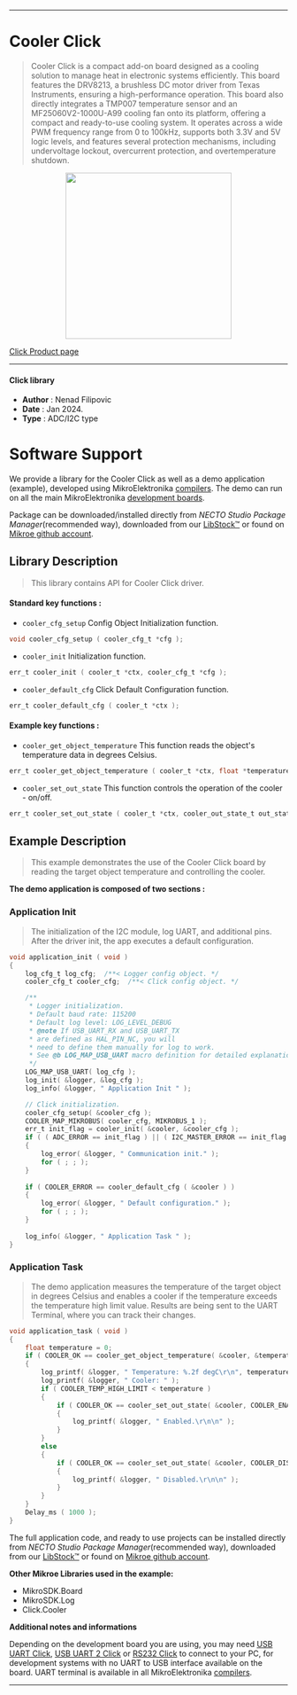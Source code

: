 
---
# Cooler Click

> Cooler Click is a compact add-on board designed as a cooling solution to manage heat in electronic systems efficiently. This board features the DRV8213, a brushless DC motor driver from Texas Instruments, ensuring a high-performance operation. This board also directly integrates a TMP007 temperature sensor and an MF25060V2-1000U-A99 cooling fan onto its platform, offering a compact and ready-to-use cooling system. It operates across a wide PWM frequency range from 0 to 100kHz, supports both 3.3V and 5V logic levels, and features several protection mechanisms, including undervoltage lockout, overcurrent protection, and overtemperature shutdown.

<p align="center">
  <img src="https://download.mikroe.com/images/click_for_ide/cooler_click.png" height=300px>
</p>

[Click Product page](https://www.mikroe.com/cooler-click)

---


#### Click library

- **Author**        : Nenad Filipovic
- **Date**          : Jan 2024.
- **Type**          : ADC/I2C type


# Software Support

We provide a library for the Cooler Click
as well as a demo application (example), developed using MikroElektronika
[compilers](https://www.mikroe.com/necto-studio).
The demo can run on all the main MikroElektronika [development boards](https://www.mikroe.com/development-boards).

Package can be downloaded/installed directly from *NECTO Studio Package Manager*(recommended way), downloaded from our [LibStock&trade;](https://libstock.mikroe.com) or found on [Mikroe github account](https://github.com/MikroElektronika/mikrosdk_click_v2/tree/master/clicks).

## Library Description

> This library contains API for Cooler Click driver.

#### Standard key functions :

- `cooler_cfg_setup` Config Object Initialization function.
```c
void cooler_cfg_setup ( cooler_cfg_t *cfg );
```

- `cooler_init` Initialization function.
```c
err_t cooler_init ( cooler_t *ctx, cooler_cfg_t *cfg );
```

- `cooler_default_cfg` Click Default Configuration function.
```c
err_t cooler_default_cfg ( cooler_t *ctx );
```

#### Example key functions :

- `cooler_get_object_temperature` This function reads the object's temperature data in degrees Celsius.
```c
err_t cooler_get_object_temperature ( cooler_t *ctx, float *temperature );
```

- `cooler_set_out_state` This function controls the operation of the cooler - on/off.
```c
err_t cooler_set_out_state ( cooler_t *ctx, cooler_out_state_t out_state );
```

## Example Description

> This example demonstrates the use of the Cooler Click board
 by reading the target object temperature and controlling the cooler.

**The demo application is composed of two sections :**

### Application Init

> The initialization of the I2C module, log UART, and additional pins.
 After the driver init, the app executes a default configuration.

```c
void application_init ( void )
{
    log_cfg_t log_cfg;  /**< Logger config object. */
    cooler_cfg_t cooler_cfg;  /**< Click config object. */

    /** 
     * Logger initialization.
     * Default baud rate: 115200
     * Default log level: LOG_LEVEL_DEBUG
     * @note If USB_UART_RX and USB_UART_TX 
     * are defined as HAL_PIN_NC, you will 
     * need to define them manually for log to work. 
     * See @b LOG_MAP_USB_UART macro definition for detailed explanation.
     */
    LOG_MAP_USB_UART( log_cfg );
    log_init( &logger, &log_cfg );
    log_info( &logger, " Application Init " );

    // Click initialization.
    cooler_cfg_setup( &cooler_cfg );
    COOLER_MAP_MIKROBUS( cooler_cfg, MIKROBUS_1 );
    err_t init_flag = cooler_init( &cooler, &cooler_cfg );
    if ( ( ADC_ERROR == init_flag ) || ( I2C_MASTER_ERROR == init_flag ) )
    {
        log_error( &logger, " Communication init." );
        for ( ; ; );
    }
    
    if ( COOLER_ERROR == cooler_default_cfg ( &cooler ) )
    {
        log_error( &logger, " Default configuration." );
        for ( ; ; );
    }
    
    log_info( &logger, " Application Task " );
}
```

### Application Task

> The demo application measures the temperature of the target object in degrees Celsius
 and enables a cooler if the temperature exceeds the temperature high limit value. 
 Results are being sent to the UART Terminal, where you can track their changes.

```c
void application_task ( void ) 
{
    float temperature = 0;
    if ( COOLER_OK == cooler_get_object_temperature( &cooler, &temperature ) )
    {
        log_printf( &logger, " Temperature: %.2f degC\r\n", temperature );
        log_printf( &logger, " Cooler: " );
        if ( COOLER_TEMP_HIGH_LIMIT < temperature )
        {
            if ( COOLER_OK == cooler_set_out_state( &cooler, COOLER_ENABLE ) )
            {
                log_printf( &logger, " Enabled.\r\n\n" );
            }
        }
        else
        {
            if ( COOLER_OK == cooler_set_out_state( &cooler, COOLER_DISABLE ) )
            {
                log_printf( &logger, " Disabled.\r\n\n" );
            }
        }
    }
    Delay_ms ( 1000 );
}
```

The full application code, and ready to use projects can be installed directly from *NECTO Studio Package Manager*(recommended way), downloaded from our [LibStock&trade;](https://libstock.mikroe.com) or found on [Mikroe github account](https://github.com/MikroElektronika/mikrosdk_click_v2/tree/master/clicks).

**Other Mikroe Libraries used in the example:**

- MikroSDK.Board
- MikroSDK.Log
- Click.Cooler

**Additional notes and informations**

Depending on the development board you are using, you may need
[USB UART Click](https://www.mikroe.com/usb-uart-click),
[USB UART 2 Click](https://www.mikroe.com/usb-uart-2-click) or
[RS232 Click](https://www.mikroe.com/rs232-click) to connect to your PC, for
development systems with no UART to USB interface available on the board. UART
terminal is available in all MikroElektronika
[compilers](https://shop.mikroe.com/compilers).

---

